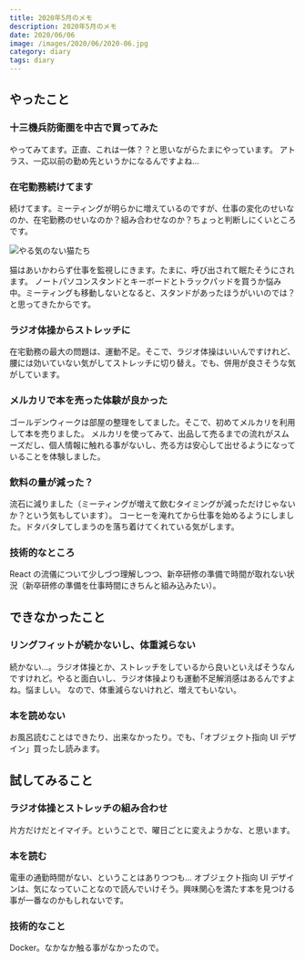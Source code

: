 ```yaml
---
title: 2020年5月のメモ
description: 2020年5月のメモ
date: 2020/06/06
image: /images/2020/06/2020-06.jpg
category: diary
tags: diary
---
```


## やったこと

### 十三機兵防衛圏を中古で買ってみた

やってみてます。正直、これは一体？？と思いながらたまにやっています。
アトラス、一応以前の勤め先というかになるんですよね...

### 在宅勤務続けてます

続けてます。ミーティングが明らかに増えているのですが、仕事の変化のせいなのか、在宅勤務のせいなのか？組み合わせなのか？ちょっと判断しにくいところです。

![](/images/2020/06/2020-06.jpg 'やる気のない猫たち')

猫はあいかわらず仕事を監視しにきます。たまに、呼び出されて眠たそうにされます。
ノートパソコンスタンドとキーボードとトラックパッドを買うか悩み中。ミーティングも移動しないとなると、スタンドがあったほうがいいのでは？と思ってきたからです。

### ラジオ体操からストレッチに

在宅勤務の最大の問題は、運動不足。そこで、ラジオ体操はいいんですけれど、腰には効いていない気がしてストレッチに切り替え。でも、併用が良さそうな気がしています。

### メルカリで本を売った体験が良かった

ゴールデンウィークは部屋の整理をしてました。そこで、初めてメルカリを利用して本を売りました。
メルカリを使ってみて、出品して売るまでの流れがスムーズだし、個人情報に触れる事がないし、売る方は安心して出せるようになっていることを体験しました。

### 飲料の量が減った？

流石に減りました（ミーティングが増えて飲むタイミングが減っただけじゃないか？という気もしています）。
コーヒーを淹れてから仕事を始めるようにしました。ドタバタしてしまうのを落ち着けてくれている気がします。

### 技術的なところ

React の流儀について少しづつ理解しつつ、新卒研修の準備で時間が取れない状況（新卒研修の準備を仕事時間にきちんと組み込みたい）。

## できなかったこと

### リングフィットが続かないし、体重減らない

続かない...。ラジオ体操とか、ストレッチをしているから良いといえばそうなんですけれど。やると面白いし、ラジオ体操よりも運動不足解消感はあるんですよね。悩ましい。
なので、体重減らないけれど、増えてもいない。

### 本を読めない

お風呂読むことはできたり、出来なかったり。でも、「オブジェクト指向 UI デザイン」買ったし読みます。

## 試してみること

### ラジオ体操とストレッチの組み合わせ

片方だけだとイマイチ。ということで、曜日ごとに変えようかな、と思います。

### 本を読む

電車の通勤時間がない、ということはありつつも...
オブジェクト指向 UI デザインは、気になっていことなので読んでいけそう。興味関心を満たす本を見つける事が一番なのかもしれないです。

### 技術的なこと

Docker。なかなか触る事がなかったので。
